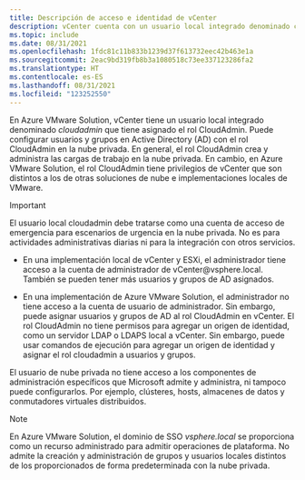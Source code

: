 ```yaml
---
title: Descripción de acceso e identidad de vCenter
description: vCenter cuenta con un usuario local integrado denominado cloudadmin que tiene asignado el rol CloudAdmin.
ms.topic: include
ms.date: 08/31/2021
ms.openlocfilehash: 1fdc81c11b833b1239d37f613732eec42b463e1a
ms.sourcegitcommit: 2eac9bd319fb8b3a1080518c73ee337123286fa2
ms.translationtype: HT
ms.contentlocale: es-ES
ms.lasthandoff: 08/31/2021
ms.locfileid: "123252550"
---
```

<!-- used in concepts-run-commands.md and tutorial-configure-identity-source.md -->

En Azure VMware Solution, vCenter tiene un usuario local integrado denominado *cloudadmin* que tiene asignado el rol CloudAdmin. Puede configurar usuarios y grupos en Active Directory (AD) con el rol CloudAdmin en la nube privada. En general, el rol CloudAdmin crea y administra las cargas de trabajo en la nube privada. En cambio, en Azure VMware Solution, el rol CloudAdmin tiene privilegios de vCenter que son distintos a los de otras soluciones de nube e implementaciones locales de VMware.

>[!IMPORTANT]
>El usuario local cloudadmin debe tratarse como una cuenta de acceso de emergencia para escenarios de urgencia en la nube privada. No es para actividades administrativas diarias ni para la integración con otros servicios. 

- En una implementación local de vCenter y ESXi, el administrador tiene acceso a la cuenta de administrador de vCenter\@vsphere.local. También se pueden tener más usuarios y grupos de AD asignados. 

- En una implementación de Azure VMware Solution, el administrador no tiene acceso a la cuenta de usuario de administrador. Sin embargo, puede asignar usuarios y grupos de AD al rol CloudAdmin en vCenter.  El rol CloudAdmin no tiene permisos para agregar un origen de identidad, como un servidor LDAP o LDAPS local a vCenter. Sin embargo, puede usar comandos de ejecución para agregar un origen de identidad y asignar el rol cloudadmin a usuarios y grupos.
 
El usuario de nube privada no tiene acceso a los componentes de administración específicos que Microsoft admite y administra, ni tampoco puede configurarlos. Por ejemplo, clústeres, hosts, almacenes de datos y conmutadores virtuales distribuidos.

>[!NOTE]
>En Azure VMware Solution, el dominio de SSO *vsphere.local* se proporciona como un recurso administrado para admitir operaciones de plataforma. No admite la creación y administración de grupos y usuarios locales distintos de los proporcionados de forma predeterminada con la nube privada.
